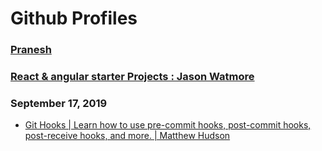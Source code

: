 # Github Profiles

### [Pranesh](https://github.com/pranesh239)

### [React & angular starter Projects :  Jason Watmore](https://github.com/cornflourblue)

### September 17, 2019 
- [Git Hooks | Learn how to use pre-commit hooks, post-commit hooks, post-receive hooks, and more. | Matthew Hudson](https://githooks.com/) 